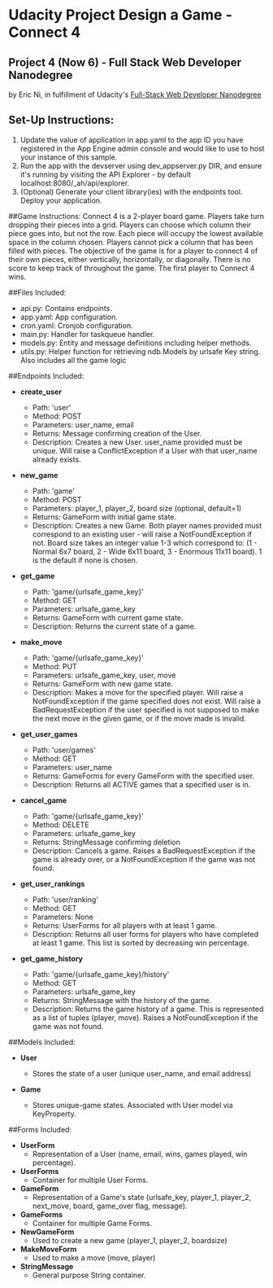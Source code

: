 # Udacity Project Design a Game - Connect 4

## Project 4 (Now 6) - Full Stack Web Developer Nanodegree
by Eric Ni, in fulfillment of Udacity's [Full-Stack Web Developer Nanodegree](https://www.udacity.com/course/nd004)

## Set-Up Instructions:
1.  Update the value of application in app.yaml to the app ID you have registered in the App Engine admin console and would like to use to host your instance of this sample.
1.  Run the app with the devserver using dev_appserver.py DIR, and ensure it's running by visiting the API Explorer - by default localhost:8080/_ah/api/explorer.
1.  (Optional) Generate your client library(ies) with the endpoints tool.
 Deploy your application.


##Game Instructions:
Connect 4 is a 2-player board game. Players take turn dropping their pieces into a grid. Players can choose which column their piece goes into, but not the row. Each piece will occupy the lowest available space in the column chosen. Players cannot pick a column that has been filled with pieces. The objective of the game is for a player to connect 4 of their own pieces, either vertically, horizontally, or diagonally. There is no score to keep track of throughout the game. The first player to Connect 4 wins.

##Files Included:
 - api.py: Contains endpoints.
 - app.yaml: App configuration.
 - cron.yaml: Cronjob configuration.
 - main.py: Handler for taskqueue handler.
 - models.py: Entity and message definitions including helper methods.
 - utils.py: Helper function for retrieving ndb.Models by urlsafe Key string. Also includes all the game logic

##Endpoints Included:
 - **create_user**
    - Path: 'user'
    - Method: POST
    - Parameters: user_name, email
    - Returns: Message confirming creation of the User.
    - Description: Creates a new User. user_name provided must be unique. Will raise a ConflictException if a User with that user_name already exists.

 - **new_game**
    - Path: 'game'
    - Method: POST
    - Parameters: player_1, player_2, board size (optional, default=1)
    - Returns: GameForm with initial game state.
    - Description: Creates a new Game. Both player names provided must correspond to an existing user - will raise a NotFoundException if not. Board size takes an integer value 1-3 which correspond to: (1 - Normal 6x7 board, 2 - Wide 6x11 board, 3 - Enormous 11x11 board). 1 is the default if none is chosen.

 - **get_game**
    - Path: 'game/{urlsafe_game_key}'
    - Method: GET
    - Parameters: urlsafe_game_key
    - Returns: GameForm with current game state.
    - Description: Returns the current state of a game.

 - **make_move**
    - Path: 'game/{urlsafe_game_key}'
    - Method: PUT
    - Parameters: urlsafe_game_key, user, move
    - Returns: GameForm with new game state.
    - Description: Makes a move for the specified player. Will raise a NotFoundException if the game specified does not exist. Will raise a BadRequestException if the user specified is not supposed to make the next move in the given game, or if the move made is invalid.

 - **get_user_games**
    - Path: 'user/games'
    - Method: GET
    - Parameters: user_name
    - Returns: GameForms for every GameForm with the specified user.
    - Description: Returns all ACTIVE games that a specified user is in.

 - **cancel_game**
    - Path: 'game/{urlsafe_game_key}'
    - Method: DELETE
    - Parameters: urlsafe_game_key
    - Returns: StringMessage confirming deletion
    - Description: Cancels a game. Raises a BadRequestException if the game is already over, or a NotFoundException if the game was not found.

 - **get_user_rankings**
    - Path: 'user/ranking'
    - Method: GET
    - Parameters: None
    - Returns: UserForms for all players with at least 1 game.
    - Description: Returns all user forms for players who have completed at least 1 game. This list is sorted by decreasing win percentage.

 - **get_game_history**
    - Path: 'game/{urlsafe_game_key}/history'
    - Method: GET
    - Parameters: urlsafe_game_key
    - Returns: StringMessage with the history of the game.
    - Description: Returns the game history of a game. This is represented as a list of tuples (player, move). Raises a NotFoundException if the game was not found.



##Models Included:
 - **User**
    - Stores the state of a user (unique user_name, and email address)

 - **Game**
    - Stores unique-game states. Associated with User model via KeyProperty.

##Forms Included:
 - **UserForm**
    - Representation of a User (name, email, wins, games played, win percentage).
 - **UserForms**
    - Container for multiple User Forms.
 - **GameForm**
    - Representation of a Game's state (urlsafe_key, player_1, player_2, next_move, board, game_over flag, message).
 - **GameForms**
    - Container for multiple Game Forms.
 - **NewGameForm**
    - Used to create a new game (player_1, player_2, boardsize)
 - **MakeMoveForm**
    - Used to make a move (move, player)
 - **StringMessage**
    - General purpose String container.